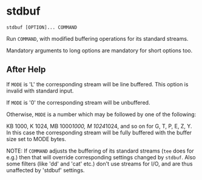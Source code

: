 # stdbuf

```
stdbuf [OPTION]... COMMAND
```

Run `COMMAND`, with modified buffering operations for its standard streams.

Mandatory arguments to long options are mandatory for short options too.

## After Help

If `MODE` is 'L' the corresponding stream will be line buffered.
This option is invalid with standard input.

If `MODE` is '0' the corresponding stream will be unbuffered.

Otherwise, `MODE` is a number which may be followed by one of the following:

KB 1000, K 1024, MB 1000*1000, M 1024*1024, and so on for G, T, P, E, Z, Y.
In this case the corresponding stream will be fully buffered with the buffer size set to MODE bytes.

NOTE: If `COMMAND` adjusts the buffering of its standard streams (`tee` does for e.g.) then that will override corresponding settings changed by `stdbuf`.
Also some filters (like 'dd' and 'cat' etc.) don't use streams for I/O, and are thus unaffected by 'stdbuf' settings.
